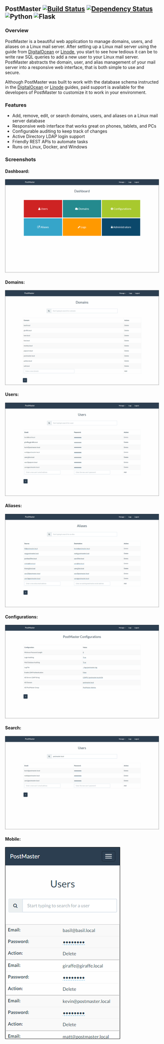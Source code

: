 ## PostMaster [![Build Status](https://travis-ci.com/thatarchguy/PostMaster.svg?token=9fn8V459Z3FjXcLyubG9&branch=master)](https://travis-ci.com/thatarchguy/PostMaster) [![Dependency Status](https://gemnasium.com/9de3737c45004fea3d1a3b7041c841f2.svg)](https://gemnasium.com/thatarchguy/PostMaster) ![Python](https://img.shields.io/badge/python-2.7-blue.svg) ![Flask](http://flask.pocoo.org/static/badges/made-with-flask-s.png)

### Overview

PostMaster is a beautiful web application to manage domains, users, and aliases on a Linux mail server.
After setting up a Linux mail server using the guide from [DigitalOcean](https://www.digitalocean.com/community/tutorials/how-to-configure-a-mail-server-using-postfix-dovecot-mysql-and-spamassassin) or [Linode](https://www.linode.com/docs/email/postfix/email-with-postfix-dovecot-and-mysql),
you start to see how tedious it can be to write raw SQL queries to add a new user to your Linux mail server.
PostMaster abstracts the domain, user, and alias management of your mail server into a responsive web interface, that is both simple to use and secure.

Although PostMaster was built to work with the database schema instructed in the [DigitalOcean](https://www.digitalocean.com/community/tutorials/how-to-configure-a-mail-server-using-postfix-dovecot-mysql-and-spamassassin) or [Linode](https://www.linode.com/docs/email/postfix/email-with-postfix-dovecot-and-mysql) guides,
paid support is available for the developers of PostMaster to customize it to work in your environment.

### Features

* Add, remove, edit, or search domains, users, and aliases on a Linux mail server database
* Responsive web interface that works great on phones, tablets, and PCs
* Configurable auditing to keep track of changes
* Active Directory LDAP login support
* Friendly REST APIs to automate tasks
* Runs on Linux, Docker, and Windows

### Screenshots

#### Dashboard:
![Dashboard](docs/imgs/Dashboard.png?raw=true)

#### Domains:
![Domains](docs/imgs/Domains.png?raw=true)

#### Users:
![Users](docs/imgs/Users.png?raw=true)

#### Aliases:
![Aliases](docs/imgs/Aliases.png?raw=true)

#### Configurations:
![Configurations](docs/imgs/Configurations.png?raw=true)

#### Search:
![Search](docs/imgs/Search.png?raw=true)

#### Mobile:
![Mobile](docs/imgs/Mobile.png?raw=true)
